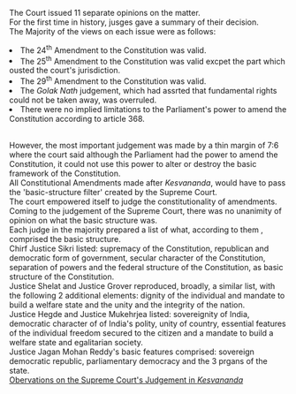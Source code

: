 The Court issued 11 separate opinions on the matter.<br>
For the first time in history, jusges gave a summary of their decision.<br>
The Majority of the views on each issue were as follows:

</ol>
<li>The 24<sup>th</sup> Amendment to the Constitution was valid.<br></li>
<li>The 25<sup>th</sup> Amendment to the Constitution was valid excpet the part which ousted the court's jurisdiction.<br></li>
<li>The 29<sup>th</sup> Amendment to the Constitution was valid.<br></li>
<li>The <i>Golak Nath</i> judgement, which had assrted that fundamental rights could not be taken away, was overruled.<br></li>
<li>There were no implied limitations to the Parliament's power to amend the Constitution according to article 368.<br><br></li>
</ol>

However, the most important judgement was made by a thin margin of 7:6 where the court said although the Parliament had the power to amend the Constitution, it could not use this power to alter or destroy the basic framework of the Constitution.<br>
All Constitutional Amendments made after <i>Kesvananda</i>, would have to pass the 'basic-structure filter' created by the Supreme Court.<br>
The court empowered itself to judge the constitutionality of amendments.<br>
Coming to the judgement of the Supreme Court, there was no unanimity of opinion on what the basic structure was.<br>
Each judge in the majority prepared a list of what, according to them , comprised the basic structure.<br>
Chirf Justice Sikri listed: supremacy of the Constitution, republican and democratic form of government, secular character of the Constitution, separation of powers and the federal structure of the Constitution, as basic structure of the Constitution.<br>
Justice Shelat and Justice Grover reproduced, broadly, a similar list, with the following 2 additional elements: dignity of the individual and mandate to build a welfare state and the unity and the integrity of the nation.<br>
Justice Hegde and Justice Mukehrjea listed: sovereignity of India, democratic character of of India's polity, unity of country, essential features of the individual freedom secured to the citizen and a mandate to build a welfare state and egalitarian society.<br>
Justice Jagan Mohan Reddy's basic features comprised: sovereign democratic republic, parliamentary democracy and the 3 prgans of the state.<br>
[Obervations on the Supreme Court's Judgement in <i>Kesvananda</i>](./Observations.md)
